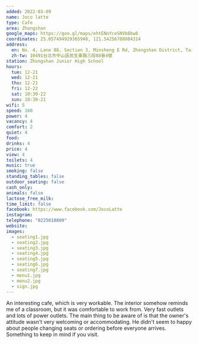 ```yaml
---
added: 2022-03-09
name: Joco latte
type: Cafe
area: Zhongshan
google_maps: https://goo.gl/maps/ehtENnYceSNVb8bw8
coordinates: 25.057494929365948, 121.54256788884314
address:
  en: No. 4, Lane 88, Section 3, Minsheng E Rd, Zhongshan District, Taipei City, 10491
  zh-tw: 10491台北市中山區民生東路三段88巷4號
station: Zhongshan Junior High School
hours:
  tue: 12-21
  wed: 12-21
  thu: 12-21
  fri: 12-22
  sat: 10:30-22
  sun: 10:30-21
wifi: 5
speed: 160
power: 4
vacancy: 4
comfort: 2
quiet: 4
food: 
drinks: 4
price: 4
view: 4
toilets: 4
music: true
smoking: false
standing_tables: false
outdoor_seating: false
cash_only: 
animals: false
lactose_free_milk: 
time_limit: false
facebook: https://www.facebook.com/JocoLatte
instagram: 
telephone: "0225018809"
website: 
images:
  - seating1.jpg
  - seating2.jpg
  - seating3.jpg
  - seating4.jpg
  - seating5.jpg
  - seating6.jpg
  - seating7.jpg
  - menu1.jpg
  - menu2.jpg
  - sign.jpg
---
```


An interesting cafe, which is very workable. The interior somehow reminds me of a classroom, but it was comfortable to work from. Very fast outlets and lots of power outlets. The main thing to be aware of is that the owner's attitude wasn't very welcoming or accommodating. He didn't seem to happy about people changing seats or ordering before everyone arrives. Something to keep in mind if you visit.
